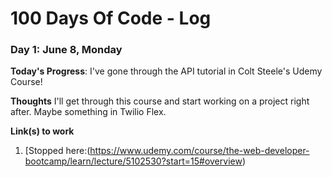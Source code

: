 # 100 Days Of Code - Log

### Day 1: June 8, Monday

**Today's Progress**: I've gone through the API tutorial in Colt Steele's Udemy Course!

**Thoughts**  I'll get through this course and start working on a project right after. Maybe something in Twilio Flex. 

**Link(s) to work**
1. [Stopped here:(https://www.udemy.com/course/the-web-developer-bootcamp/learn/lecture/5102530?start=15#overview)
